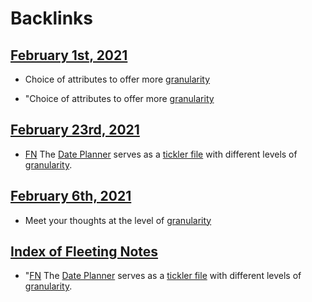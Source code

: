 
# Backlinks
## [February 1st, 2021](<February 1st, 2021.md>)
- Choice of attributes to offer more [granularity](<granularity.md>)

- "Choice of attributes to offer more [granularity](<granularity.md>)

## [February 23rd, 2021](<February 23rd, 2021.md>)
- [FN](<FN.md>) The [Date Planner](<Date Planner.md>) serves as a [tickler file](<tickler file.md>) with different levels of [granularity](<granularity.md>).

## [February 6th, 2021](<February 6th, 2021.md>)
- Meet your thoughts at the level of [granularity](<granularity.md>)

## [Index of Fleeting Notes](<Index of Fleeting Notes.md>)
- "[FN](<FN.md>) The [Date Planner](<Date Planner.md>) serves as a [tickler file](<tickler file.md>) with different levels of [granularity](<granularity.md>).

